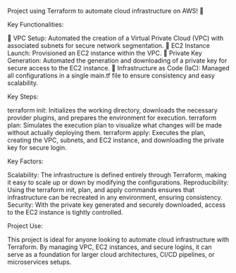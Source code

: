 Project using Terraform to automate cloud infrastructure on AWS! 🚀


Key Functionalities:

🔑 VPC Setup: Automated the creation of a Virtual Private Cloud (VPC) with associated subnets for secure network segmentation.
🔑 EC2 Instance Launch: Provisioned an EC2 instance within the VPC.
🔑 Private Key Generation: Automated the generation and downloading of a private key for secure access to the EC2 instance.
🔑 Infrastructure as Code (IaC): Managed all configurations in a single main.tf file to ensure consistency and easy scalability.


Key Steps:

terraform init: Initializes the working directory, downloads the necessary provider plugins, and prepares the environment for execution.
terraform plan: Simulates the execution plan to visualize what changes will be made without actually deploying them.
terraform apply: Executes the plan, creating the VPC, subnets, and EC2 instance, and downloading the private key for secure login.


Key Factors:

Scalability: The infrastructure is defined entirely through Terraform, making it easy to scale up or down by modifying the configurations.
Reproducibility: Using the terraform init, plan, and apply commands ensures that infrastructure can be recreated in any environment, ensuring consistency.
Security: With the private key generated and securely downloaded, access to the EC2 instance is tightly controlled.


Project Use:

This project is ideal for anyone looking to automate cloud infrastructure with Terraform. By managing VPC, EC2 instances, and secure logins, it can serve as a foundation for larger cloud architectures, CI/CD pipelines, or microservices setups.
